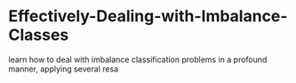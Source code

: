 # Effectively-Dealing-with-Imbalance-Classes
learn how to deal with imbalance classification problems in a profound manner, applying several resa

